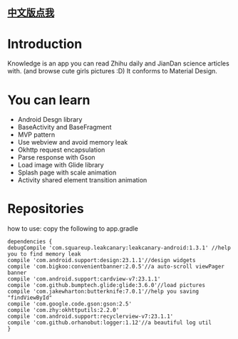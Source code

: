 [中文版点我](README.md)
--

Introduction
===
Knowledge is an app you can read Zhihu daily and JianDan science articles with. (and browse cute girls pictures :D)
It conforms to Material Design.

You can learn
==
- Android Desgn library
- BaseActivity and BaseFragment
- MVP pattern
- Use webview and avoid memory leak
- Okhttp request encapsulation
- Parse response with Gson
- Load image with Glide library
- Splash page with scale animation
- Activity shared element transition animation

Repositories
===
how to use: copy the following to app.gradle

    dependencies {
    debugCompile 'com.squareup.leakcanary:leakcanary-android:1.3.1' //help you to find memory leak
    compile 'com.android.support:design:23.1.1'//design widgets
    compile 'com.bigkoo:convenientbanner:2.0.5'//a auto-scroll viewPager banner
    compile 'com.android.support:cardview-v7:23.1.1'
    compile 'com.github.bumptech.glide:glide:3.6.0'//load pictures
    compile 'com.jakewharton:butterknife:7.0.1'//help you saving "findViewById"
    compile 'com.google.code.gson:gson:2.5'
    compile 'com.zhy:okhttputils:2.2.0'
    compile 'com.android.support:recyclerview-v7:23.1.1'
    compile 'com.github.orhanobut:logger:1.12'//a beautiful log util
    }

